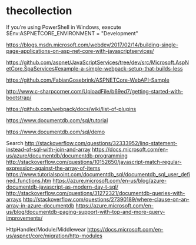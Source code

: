 # thecollection

If you’re using PowerShell in Windows, execute $Env:ASPNETCORE_ENVIRONMENT = "Development"

https://blogs.msdn.microsoft.com/webdev/2017/02/14/building-single-page-applications-on-asp-net-core-with-javascriptservices/

https://github.com/aspnet/JavaScriptServices/tree/dev/src/Microsoft.AspNetCore.SpaServices#example-a-simple-webpack-setup-that-builds-less

https://github.com/FabianGosebrink/ASPNETCore-WebAPI-Sample

http://www.c-sharpcorner.com/UploadFile/b69ed7/getting-started-with-bootstrap/

https://github.com/webpack/docs/wiki/list-of-plugins

https://www.documentdb.com/sql/tutorial

https://www.documentdb.com/sql/demo

Search
http://stackoverflow.com/questions/32333952/linq-statement-instead-of-sql-with-join-and-array
https://docs.microsoft.com/en-us/azure/documentdb/documentdb-programming
http://stackoverflow.com/questions/10152650/javascript-match-regular-expression-against-the-array-of-items
https://www.tutorialspoint.com/documentdb_sql/documentdb_sql_user_defined_functions.htm
https://azure.microsoft.com/en-us/blog/azure-documentdb-javascript-as-modern-day-t-sql/
http://stackoverflow.com/questions/31272321/documentdb-queries-with-arrays
http://stackoverflow.com/questions/27390189/where-clause-on-an-array-in-azure-documentdb
https://azure.microsoft.com/en-us/blog/documentdb-paging-support-with-top-and-more-query-improvements/

HttpHandler/Module/Middlewear
https://docs.microsoft.com/en-us/aspnet/core/migration/http-modules